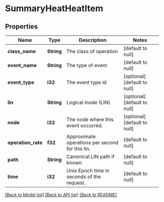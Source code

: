 # SummaryHeatHeatItem

## Properties
Name | Type | Description | Notes
------------ | ------------- | ------------- | -------------
**class_name** | **String** | The class of operation | [default to null]
**event_name** | **String** | The type of event | [default to null]
**event_type** | **i32** | The event type id | [optional] [default to null]
**lin** | **String** | Logical inode (LIN) | [optional] [default to null]
**node** | **i32** | The node where this event occurred. | [optional] [default to null]
**operation_rate** | **f32** | Approximate operations per second for this lin. | [default to null]
**path** | **String** | Canonical LIN path if known | [default to null]
**time** | **i32** | Unix Epoch time in seconds of the request. | [default to null]

[[Back to Model list]](../README.md#documentation-for-models) [[Back to API list]](../README.md#documentation-for-api-endpoints) [[Back to README]](../README.md)


